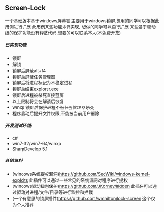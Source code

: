 ## Screen-Lock
一个基础版本基于windows屏幕锁
主要用于windows锁屏,想用的同学可以根据此用例进行扩展
此用例某些功能未做实现, 想做的同学可以自行扩展
某些基于驱动级的保护功能没有释放代码,想要的可以联系本人(不免费开放)

##### 已实现功能
* 锁屏
* 解锁
* 锁屏后屏蔽alt+f4
* 锁屏后屏蔽任务管理器
* 锁屏后将进程标记为不稳定进程
* 锁屏后结束explorer.exe
* 锁屏后进程被杀死直接蓝屏
* 以上限制将会在解锁后恢复
* winxp 锁屏后保护进程不被任务管理器杀死
* 程序启动后提升文件权限,不能被当前用户删除

##### 开发测试环境:
* c#
* win7-32/win7-64/winxp
* SharpDevelop 5.1



##### 其他资料

- (windows系统提权漏洞)https://github.com/SecWiki/windows-kernel-exploits
  此插件可以通过一些常见的系统漏洞对程序进行提权
- (windows驱动级别保护)https://github.com/JKornev/hidden
  此插件可以通过驱动对进程/文件/目录等进行监控和拦截
- (一个有意思的锁屏插件)https://github.com/wmhilton/lock-screen
  这个仅为个人推荐
